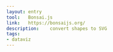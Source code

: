 ```yaml
---
layout: entry
tool:	Bonsai.js
link:	https://bonsaijs.org/
description:	convert shapes to SVG
tags:
- dataviz
---
```

